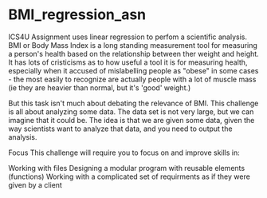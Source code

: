 # BMI_regression_asn
ICS4U Assignment uses linear regression to perfom a scientific analysis.
BMI or Body Mass Index is a long standing measurement tool for measuring a person's health based on the relationship between ther weight and height.  It has lots of cristicisms as to how useful a tool it is for measuring health, especially when it accused of mislabelling people as "obese" in some cases - the most easily to recognize are actually people with a lot of muscle mass (ie they are heavier than normal, but it's 'good' weight.)

But this task isn't much about debating the relevance of BMI.  This challenge is all about analyzing some data.  The data set is not very large, but we can imagine that it could be.  The idea is that we are given some data, given the way scientists want to analyze that data, and you need to output the analysis.

Focus
This challenge will require you to focus on and improve skills in:

Working with files
Designing a modular program with reusable elements (functions)
Working with a complicated set of requirments as if they were given by a client
